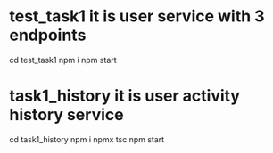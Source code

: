 # test_task1 it is user service with 3 endpoints
cd test_task1 
npm i
npm start

# task1_history it is user activity history service
cd task1_history
npm i 
npmx tsc
npm start